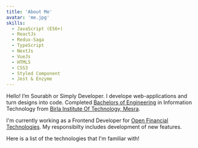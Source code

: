 ```yaml
---
title: 'About Me'
avatar: 'me.jpg'
skills:
  - JavaScript (ES6+)
  - ReactJs
  - Redux-Saga
  - TypeScript
  - NextJs
  - VueJs
  - HTML5
  - CSS3
  - Styled Component
  - Jest & Enzyme
---
```


Hello! I’m Sourabh or Simply Developer. I develope web-applications and turn
designs into code. Completed [Bachelors of Engineering](https://drive.google.com/file/d/1a8MsCK9YehjXRhYFWxw5kIzHxPkW5vK4/view?usp=sharing) in Information Technology from [Birla Institute Of Technology, Mesra](https://www.bitmesra.ac.in/).

I'm currently working as a Frontend Developer for [Open Financial Technologies](https://open.money/). My responsibilty includes development of new features.

Here is a list of the technologies that I'm familiar with!
